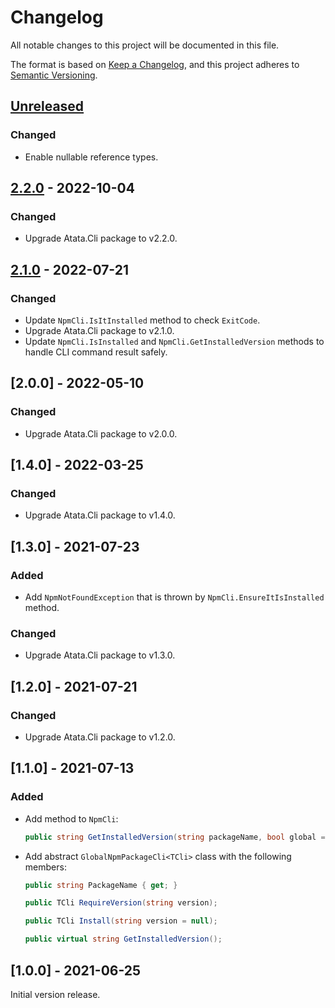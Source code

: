 # Changelog

All notable changes to this project will be documented in this file.

The format is based on [Keep a Changelog](https://keepachangelog.com/en/1.1.0/),
and this project adheres to [Semantic Versioning](https://semver.org/spec/v2.0.0.html).

## [Unreleased]

### Changed

- Enable nullable reference types.

## [2.2.0] - 2022-10-04

### Changed

- Upgrade Atata.Cli package to v2.2.0.

## [2.1.0] - 2022-07-21

### Changed

- Update `NpmCli.IsItInstalled` method to check `ExitCode`.
- Upgrade Atata.Cli package to v2.1.0.
- Update `NpmCli.IsInstalled` and `NpmCli.GetInstalledVersion` methods to handle CLI command result safely.

## [2.0.0] - 2022-05-10

### Changed

- Upgrade Atata.Cli package to v2.0.0.

## [1.4.0] - 2022-03-25

### Changed

- Upgrade Atata.Cli package to v1.4.0.

## [1.3.0] - 2021-07-23

### Added

- Add `NpmNotFoundException` that is thrown by `NpmCli.EnsureItIsInstalled` method.

### Changed

- Upgrade Atata.Cli package to v1.3.0.

## [1.2.0] - 2021-07-21

### Changed

- Upgrade Atata.Cli package to v1.2.0.

## [1.1.0] - 2021-07-13

### Added

- Add method to `NpmCli`:
  ```cs
  public string GetInstalledVersion(string packageName, bool global = false);
  ```
- Add abstract `GlobalNpmPackageCli<TCli>` class with the following members:
  ```cs
  public string PackageName { get; }

  public TCli RequireVersion(string version);

  public TCli Install(string version = null);

  public virtual string GetInstalledVersion();
  ```

## [1.0.0] - 2021-06-25

Initial version release.

[Unreleased]: https://github.com/atata-framework/atata-cli-npm/compare/v2.2.0...HEAD
[2.2.0]: https://github.com/atata-framework/atata-cli-npm/compare/v2.1.0...v2.2.0
[2.1.0]: https://github.com/atata-framework/atata-cli-npm/compare/v2.0.0...v2.1.0
